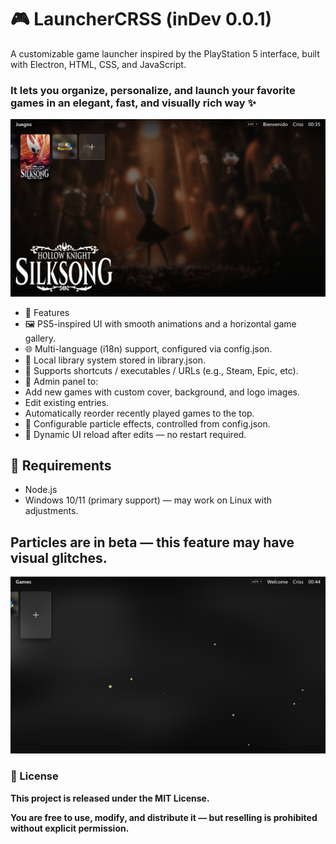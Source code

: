 # 🎮 LauncherCRSS (inDev 0.0.1)

A customizable game launcher inspired by the PlayStation 5 interface, built with Electron, HTML, CSS, and JavaScript.
### It lets you organize, personalize, and launch your favorite games in an elegant, fast, and visually rich way ✨

![LauncherCRSS Screenshot](./assets/screenshot.png)


* 🚀 Features
* 🖼️ PS5-inspired UI with smooth animations and a horizontal game gallery.
* 🌐 Multi-language (i18n) support, configured via config.json.
* 🧠 Local library system stored in library.json.
* 📎 Supports shortcuts / executables / URLs (e.g., Steam, Epic, etc).
* 🧰 Admin panel to:
* Add new games with custom cover, background, and logo images.
* Edit existing entries.
* Automatically reorder recently played games to the top.
* 🌌 Configurable particle effects, controlled from config.json.
* 🔄 Dynamic UI reload after edits — no restart required.

## 🧰 Requirements

* Node.js
* Windows 10/11 (primary support) — may work on Linux with adjustments.

## **Particles are in beta** — this feature may have visual glitches.
![LauncherCRSS Screenshot](./assets/screenshot2.png)

### 📝 License

__This project is released under the MIT License.__

__You are free to use, modify, and distribute it — but reselling is prohibited without explicit permission.__
